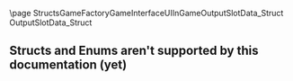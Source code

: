 \page StructsGameFactoryGameInterfaceUIInGameOutputSlotData_Struct OutputSlotData_Struct
## Structs and Enums aren't supported by this documentation (yet)

